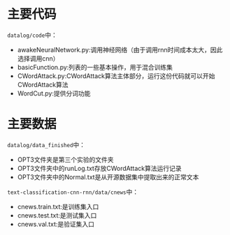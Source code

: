# 主要代码

``datalog/code``中：

 - awakeNeuralNetwork.py:调用神经网络（由于调用rnn时间成本太大，因此选择调用cnn）
 - basicFunction.py:列表的一些基本操作，用于混合训练集
 - CWordAttack.py:CWordAttack算法主体部分，运行这份代码就可以开始CWordAttack算法
 - WordCut.py:提供分词功能

# 主要数据

``datalog/data_finished``中：

 - OPT3文件夹是第三个实验的文件夹
 - OPT3文件夹中的runLog.txt存放CWordAttack算法运行记录
 - OPT3文件夹中的Normal.txt是从开源数据集中提取出来的正常文本

``text-classification-cnn-rnn/data/cnews``中：

 - cnews.train.txt:是训练集入口
 - cnews.test.txt:是测试集入口
 - cnews.val.txt:是验证集入口